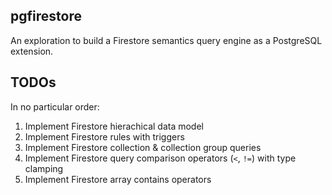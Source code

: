 ## pgfirestore

An exploration to build a Firestore semantics query engine as a PostgreSQL extension.

## TODOs

In no particular order:

1. Implement Firestore hierachical data model
2. Implement Firestore rules with triggers
3. Implement Firestore collection & collection group queries
4. Implement Firestore query comparison operators (`<`, `!=`) with type clamping
5. Implement Firestore array contains operators